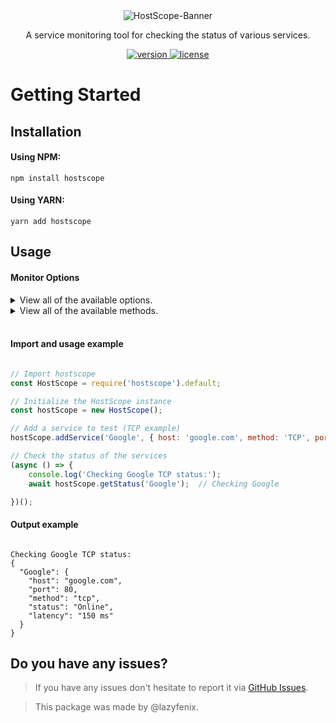 <div align="center">
  <img alt="HostScope-Banner" src="https://cdn.discordapp.com/attachments/1224721230825783386/1299263994804047883/banner.png?ex=671c9163&is=671b3fe3&hm=64baec3fbd1a2d57becd4042b0d5b25d52202500c6b9295445bf3395845307de&" />
</div>

<p align="center">A service monitoring tool for checking the status of various services.</p>

<p align="center">
  <a href="https://www.npmjs.com/package/hostscope">
    <img alt="version" src="https://img.shields.io/npm/v/hostscope" />
  </a>

  <a href="https://www.npmjs.com/package/hostscope">
    <img alt="license" src="https://img.shields.io/npm/l/hostscope" />
  </a>
</p>

<h1>Getting Started</h1>
<h2>Installation</h2>

<h4>Using NPM:</h4>


```
npm install hostscope
```


<h4>Using YARN:</h4>


```
yarn add hostscope
```

<h2>Usage</h2>

<h4>Monitor Options</h4>

<details>

  <summary>View all of the available options.</summary>


  <br />


- `name`

- `host`

- `method`

- `port`


</details>

<details>

  <summary>View all of the available methods.</summary>


  <br />


- `TCP`

- `UDP`

- `GET`

- `PING`


</details>

<br />

<h4>Import and usage example</h4>    

```js

// Import hostscope
const HostScope = require('hostscope').default;

// Initialize the HostScope instance
const hostScope = new HostScope();

// Add a service to test (TCP example)
hostScope.addService('Google', { host: 'google.com', method: 'TCP', port: 8080 });

// Check the status of the services
(async () => {
    console.log('Checking Google TCP status:');
    await hostScope.getStatus('Google');  // Checking Google

})();

```

<h4>Output example</h4>

```

Checking Google TCP status:
{
  "Google": {
    "host": "google.com",
    "port": 80,
    "method": "tcp",
    "status": "Online",
    "latency": "150 ms"
  }
}
```
<h2>Do you have any issues?</h2>

<p>

  > If you have any issues don't hesitate to report it via  <a href="https://github.com/lazyfenix/hostscope/issues">GitHub Issues</a>.

</p>

<p>

> This package was made by @lazyfenix.</p>